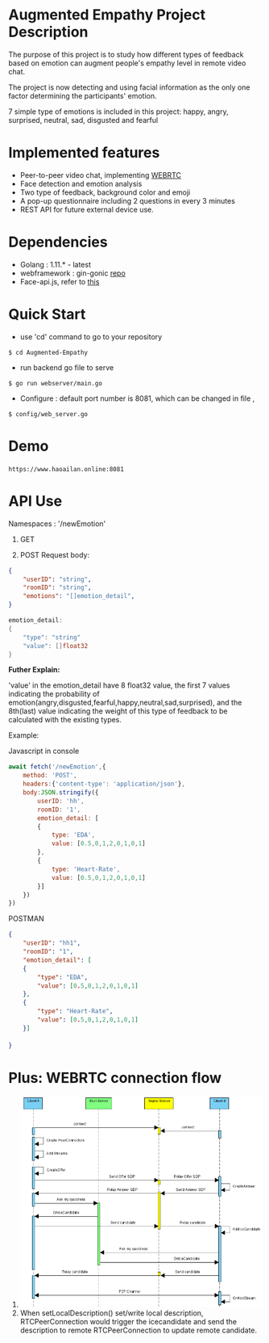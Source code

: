 # Augmented Empathy Project Description

The purpose of this project is to study how different types of feedback based on emotion can augment people's empathy level in remote video chat. 

The project is now detecting and using facial information as the only one factor determining the participants' emotion. 

7 simple type of emotions is included in this project: happy, angry, surprised, neutral, sad, disgusted and fearful

# Implemented features
* Peer-to-peer video chat, implementing [WEBRTC](https://webrtc.org/)
* Face detection and emotion analysis
* Two type of feedback, background color and emoji
* A pop-up questionnaire including 2 questions in every 3 minutes
* REST API for future external device use.

# Dependencies
* Golang : 1.11.* - latest
* webframework : gin-gonic [repo](https://github.com/gin-gonic/gin)
* Face-api.js, refer to [this](https://github.com/justadudewhohacks/face-api.js/)


# Quick Start
* use 'cd' command to go to your repository
```console
$ cd Augmented-Empathy
```

* run backend go file to serve
```console
$ go run webserver/main.go
```

* Configure : default port number is 8081, which can be changed in file ,
```console
$ config/web_server.go
```

# Demo
`https://www.haoailan.online:8081`


# API Use
Namespaces : '/newEmotion'
1. GET

2. POST
Request body:
```json
{
    "userID": "string",
    "roomID": "string",
    "emotions": "[]emotion_detail",
}
```
```go
emotion_detail:
{
    "type": "string"
    "value": []float32
}
```
**Futher Explain:**

'value' in the emotion_detail have 8 float32 value, the first 7 values indicating the probability of emotion(angry,disgusted,fearful,happy,neutral,sad,surprised), and the 8th(last) value indicating the weight of this type of feedback to be calculated with the existing types.

Example:

Javascript in console
``` javascript
await fetch('/newEmotion',{ 
    method: 'POST',
    headers:{'content-type': 'application/json'},
    body:JSON.stringify({
        userID: 'hh',
        roomID: '1',
        emotion_detail: [
        {
            type: 'EDA',
            value: [0.5,0,1,2,0,1,0,1]
        },
        {
            type: 'Heart-Rate',
            value: [0.5,0,1,2,0,1,0,1]
        }]
    })
})
```
POSTMAN
```JSON
{
    "userID": "hh1",
    "roomID": "1",
    "emotion_detail": [
    {
        "type": "EDA",
        "value": [0.5,0,1,2,0,1,0,1]
    },
    {
        "type": "Heart-Rate",
        "value": [0.5,0,1,2,0,1,0,1]
    }]
    
}
```

# Plus: WEBRTC connection flow
1.  ![webrtc_process](webrtc_process.png)
2.  When setLocalDescription() set/write local description, RTCPeerConnection would trigger the icecandidate and send the description to remote RTCPeerConnection to update remote candidate.


